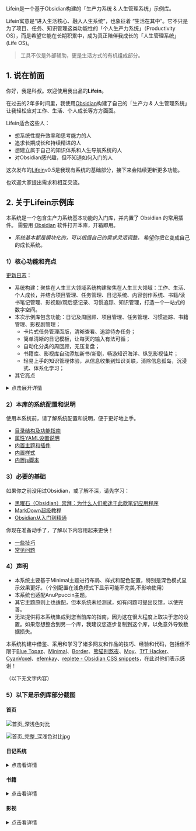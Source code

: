 
Lifein是一个基于Obsidian构建的「生产力系统 & 人生管理系统」示例库。

Lifein寓意是“进入生活核心、融入人生系统”，也象征着 “生活在其中”。它不只是为了项目、任务、知识管理这类功能性的「个人生产力系统」（Productivity OS），而是希望它能在长期积累中，成为真正陪伴我成长的「人生管理系统」(Life OS)。
> 工具不仅是外部辅助，更是生活方式的有机组成部分。

## 1. 说在前面

你好，我是科叔。欢迎使用我出品的**Lifein**。

在过去的2年多时间里，我使用[Obsidian](https://obsidian.md)构建了自己的「生产力 & 人生管理系统」让我轻松应对工作、生活、个人成长等方方面面。

Lifein适合这些人：

- 想系统性提升效率和思考能力的人
- 追求长期成长和持续精进的人
- 想建立属于自己的知识体系和人生导航系统的人
- 对Obsidian感兴趣，但不知道如何入门的人

这次发布的[Lifein](https://github.com/ichris007/Obsidian_Lifein)v0.5是我现有系统的基础部分，接下来会陆续更新更多功能。

也欢迎大家提出需求和相互交流。

## 2. 关于Lifein示例库

本系统是一个包含生产力系统基本功能的入门库，并内置了 Obsidian 的常用插件。 需要用 [Obsidian](https://obsidian.md/) 软件打开本库，开箱即用。
- *系统基本都是模块化的，可以根据自己的需求灵活调整。* 希望你把它变成自己的成长系统。

### 1）核心功能和亮点
[更新日志](https://github.com/ichris007/Obsidian_Lifein/blob/main/Settings/%E7%B3%BB%E7%BB%9F%E8%AE%BE%E7%BD%AE/%E6%9B%B4%E6%96%B0%E6%97%A5%E5%BF%97.md)：
- 系统构建：聚焦在人生三大领域系统构建聚焦在人生三大领域：工作、生活、个人成长，并结合项目管理、任务管理、日记系统、内容创作系统、书籍/读书笔记管理、影视剧/观后感记录、习惯追踪、知识管理，打造一个一站式的数字空间。
- 本次示例库包含功能：日记及周回顾、项目管理、任务管理、习惯追踪、书籍管理、影视剧管理；
	- 卡片式任务管理面版，清晰查看、追踪待办任务；
	- 简单清晰的日记模板，让每天的输入有法可循；
	- 自动化分类的周回顾，无压复盘；
	- 书籍库、影视库自动添加新书/新剧，畅游知识海洋、纵览影视佳片；
	- 轻易上手的知识管理体验，从信息收集到知识关联，消除信息孤岛，沉浸式、体系化学习；
- 其它亮点
<details>	

<summary>点击展开详情</summary>

- 方便从标题栏修改文件名
- 更紧凑的标签标题
- 更小的固定标签宽度
- 文件浏览器分割线，美观分类文件夹
- 隐藏侧边栏固定标签按钮，美观且防止误点
- 侧边栏笔记内容最大化显示，呈现更多内容
- Callout实现边注功能，轻松给笔记做批注
- 搜索框、命令面版关键词和选定行高亮
- 属性变两列，减少属性占据的页面空间
- 阅读模式下可隐藏属性面版
- 激活窗口增加边框，多窗口操作易辨识
- 更紧凑、美观的任务列表和图标
- 改善笔记链接超长网址编辑体验
- 减小无序/有序列表在文字/标题后的空白
- 多彩有序/无序列表
- 给库（Vault）和新建标签页（New Tab）加logo和背景图
 </details>

### 2）本库的系统配置和说明
使用本系统前，请了解系统配置和说明，便于更好地上手。
- [目录结构及功能指南](https://github.com/ichris007/Obsidian_Lifein/blob/main/Settings/%E7%B3%BB%E7%BB%9F%E8%AE%BE%E7%BD%AE/Lifein_%E7%9B%AE%E5%BD%95%E7%BB%93%E6%9E%84%E5%8F%8A%E5%8A%9F%E8%83%BD%E6%8C%87%E5%8D%97.md)
- [属性YAML设置说明](https://github.com/ichris007/Obsidian_Lifein/blob/main/Settings/%E7%B3%BB%E7%BB%9F%E8%AE%BE%E7%BD%AE/Lifein_%E5%B1%9E%E6%80%A7YAML%E8%AE%BE%E7%BD%AE%E8%AF%B4%E6%98%8E.md)
- [内置主题和插件](https://github.com/ichris007/Obsidian_Lifein/blob/main/Settings/%E7%B3%BB%E7%BB%9F%E8%AE%BE%E7%BD%AE/Lifein_%E5%86%85%E7%BD%AE%E4%B8%BB%E9%A2%98%E5%92%8C%E6%8F%92%E4%BB%B6.md)
- [内置样式](https://github.com/ichris007/Obsidian_Lifein/blob/main/Settings/%E7%B3%BB%E7%BB%9F%E8%AE%BE%E7%BD%AE/Lifein_%E5%86%85%E7%BD%AE%E6%A0%B7%E5%BC%8F.md)
- [内置js脚本](https://github.com/ichris007/Obsidian_Lifein/blob/main/Settings/%E7%B3%BB%E7%BB%9F%E8%AE%BE%E7%BD%AE/Lifein_%E5%86%85%E7%BD%AEjs%E8%84%9A%E6%9C%AC.md)

### 3）必要的基础
如果你之前没用过Obsidian，或了解不深，请先学习：
- [黑曜石（Obsidian）崇拜：为什么人们痴迷于此款笔记应用程序](https://github.com/ichris007/Obsidian_Lifein/blob/main/Settings/Obsidian%E8%B5%84%E6%96%99/%E9%BB%91%E6%9B%9C%E7%9F%B3%E5%B4%87%E6%8B%9C%EF%BC%9A%E4%B8%BA%E4%BB%80%E4%B9%88%E4%BA%BA%E4%BB%AC%E7%97%B4%E8%BF%B7%E4%BA%8E%E6%AD%A4%E6%AC%BE%E7%AC%94%E8%AE%B0%E5%BA%94%E7%94%A8%E7%A8%8B%E5%BA%8F.md)
- [MarkDown超级教程](https://github.com/ichris007/Obsidian_Lifein/blob/main/Settings/Obsidian%E8%B5%84%E6%96%99/MarkDown%E8%B6%85%E7%BA%A7%E6%95%99%E7%A8%8B.md)
- [Obsidian从入门到精通](https://github.com/ichris007/Obsidian_Lifein/blob/main/Settings/Obsidian%E8%B5%84%E6%96%99/Obsidian%E4%BB%8E%E5%85%A5%E9%97%A8%E5%88%B0%E7%B2%BE%E9%80%9A.md)

你现在准备动手了，了解以下内容用起来更快！
- [一些技巧](https://github.com/ichris007/Obsidian_Lifein/blob/main/Settings/%E7%B3%BB%E7%BB%9F%E8%AE%BE%E7%BD%AE/%E4%B8%80%E4%BA%9B%E6%8A%80%E5%B7%A7.md)
- [常见问题](https://github.com/ichris007/Obsidian_Lifein/blob/main/Settings/%E7%B3%BB%E7%BB%9F%E8%AE%BE%E7%BD%AE/%E5%B8%B8%E8%A7%81%E9%97%AE%E9%A2%98.md)

### 4）声明 
- 本系统主要基于Minimal主题进行布局、样式和配色配置，特别是深色模式显示效果更好。（个别配置在浅色模式下显示可能不完美,不影响使用）
- 本系统也适配AnuPpuccin主题。
- 其它主题原则上也适配，但本系统未经测试，如有问题可提出反馈，以使完善。
- 无法提供将本系统集成到您当前库的指南，因为这在很大程度上取决于您的设置。如果您想整合到另一个库，我建议您逐步复制到这个库，以免意外导致数据损失。

本系统构建中借鉴、采用和学习了诸多网友和作品的技巧、经验和代码，包括但不限于[Blue Topaz](https://github.com/PKM-er/Blue-topaz-example)、[Minimal](https://github.com/kepano/obsidian-minimal)、[Border](https://github.com/Akifyss/obsidian-border)、[熊猫别熬夜](https://forum-zh.obsidian.md/u/%E7%86%8A%E7%8C%AB%E5%88%AB%E7%86%AC%E5%A4%9C)、[Moy](https://forum-zh.obsidian.md/u/moy/summary)、[TfT Hacker](https://tfthacker.com/)、[CyanVoxel](https://github.com/CyanVoxel/)、[efemkay](https://github.com/efemkay)、[replete - Obsidian CSS snippets](https://github.com/replete/obsidian-minimal-theme-css-snippets)，在此对他们表示感谢！

（以下无文字内容）
### 5）以下是示例库部分截图
#### 首页
![首页_深浅色对比](https://github.com/user-attachments/assets/db70a208-1e20-4dea-8cca-99d7b2cc1f69)

![首页_完整_深浅色对比jpg](https://github.com/user-attachments/assets/a78cf803-2dc6-4d2b-928a-ebf0ccf88178)

#### 日记系统
<details>
<summary>点击看详情</summary>

![日记_浅色](https://github.com/user-attachments/assets/b509a74f-bea6-4b95-9b75-9ca748128e18) ![周记_浅色](https://github.com/user-attachments/assets/528d8f88-737e-4fa2-be25-9be33861c6da)
</details>

#### 书籍
<details>
<summary>点击看详情</summary>

![我的书架1_浅色](https://github.com/user-attachments/assets/fa734ec3-76cb-4d87-96f9-5985697c4869)
![我的书架2_浅色](https://github.com/user-attachments/assets/9965cb36-aced-4641-bf62-fb7e4cd3182e)
</details>

#### 影视
<details>
<summary>点击看详情</summary>

![我的影视库1_深色](https://github.com/user-attachments/assets/d4d6c3b1-ed48-4764-9b04-bd71782396bd)
![我的影视库2_深色](https://github.com/user-attachments/assets/dae1f9f4-3204-413b-9a94-a576c8411b55)
</details>
